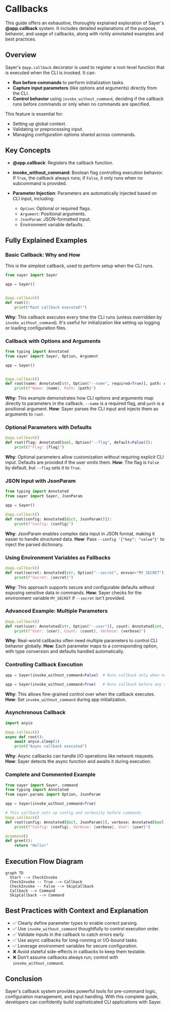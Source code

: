 # Callbacks

This guide offers an exhaustive, thoroughly explained exploration of Sayer's **@app.callback** system.
It includes detailed explanations of the purpose, behavior, and usage of callbacks, along with richly annotated examples and best practices.

## Overview

Sayer's `@app.callback` decorator is used to register a root-level function that is executed when the CLI is invoked. It can:

* **Run before commands** to perform initialization tasks.
* **Capture input parameters** (like options and arguments) directly from the CLI.
* **Control behavior** using `invoke_without_command`, deciding if the callback runs before commands or only when no commands are specified.

This feature is essential for:

* Setting up global context.
* Validating or preprocessing input.
* Managing configuration options shared across commands.

## Key Concepts

* **@app.callback**: Registers the callback function.
* **invoke\_without\_command**: Boolean flag controlling execution behavior. If `True`, the callback always runs; if `False`, it only runs when no subcommand is provided.
* **Parameter Injection**: Parameters are automatically injected based on CLI input, including:

  * `Option`: Optional or required flags.
  * `Argument`: Positional arguments.
  * `JsonParam`: JSON-formatted input.
  * Environment variable defaults.

## Fully Explained Examples

### Basic Callback: Why and How

This is the simplest callback, used to perform setup when the CLI runs.

```python
from sayer import Sayer

app = Sayer()


@app.callback()
def root():
    print("Root callback executed!")
```

**Why**: This callback executes every time the CLI runs (unless overridden by `invoke_without_command`). It's useful for initialization like setting up logging or loading configuration files.

### Callback with Options and Arguments

```python
from typing import Annotated
from sayer import Sayer, Option, Argument

app = Sayer()


@app.callback()
def root(name: Annotated[str, Option("--name", required=True)], path: Annotated[str, Argument()]):
    print(f"Name: {name}, Path: {path}")
```

**Why**: This example demonstrates how CLI options and arguments map directly to parameters in the callback. `--name` is a required flag, and `path` is a positional argument.
**How**: Sayer parses the CLI input and injects them as arguments to `root`.

### Optional Parameters with Defaults

```python
@app.callback()
def root(flag: Annotated[bool, Option("--flag", default=False)]):
    print(f"Flag: {flag}")
```

**Why**: Optional parameters allow customization without requiring explicit CLI input. Defaults are provided if the user omits them.
**How**: The flag is `False` by default, but `--flag` sets it to `True`.

### JSON Input with JsonParam

```python
from typing import Annotated
from sayer import Sayer, JsonParam

app = Sayer()

@app.callback()
def root(config: Annotated[dict, JsonParam()]):
    print(f"Config: {config}")
```

**Why**: JsonParam enables complex data input in JSON format, making it easier to handle structured data.
**How**: Pass `--config '{"key": "value"}'` to inject the parsed dictionary.

### Using Environment Variables as Fallbacks

```python
@app.callback()
def root(secret: Annotated[str, Option("--secret", envvar="MY_SECRET")]):
    print(f"Secret: {secret}")
```

**Why**: This approach supports secure and configurable defaults without exposing sensitive data in commands.
**How**: Sayer checks for the environment variable `MY_SECRET` if `--secret` isn't provided.

### Advanced Example: Multiple Parameters

```python
@app.callback()
def root(user: Annotated[str, Option("--user")], count: Annotated[int, Option("--count")], verbose: Annotated[bool, Option("--verbose")]):
    print(f"User: {user}, Count: {count}, Verbose: {verbose}")
```

**Why**: Real-world callbacks often need multiple parameters to control CLI behavior globally.
**How**: Each parameter maps to a corresponding option, with type conversion and defaults handled automatically.

### Controlling Callback Execution

```python
app = Sayer(invoke_without_command=False)  # Runs callback only when no subcommand
```

```python
app = Sayer(invoke_without_command=True)   # Runs callback before any subcommand
```

**Why**: This allows fine-grained control over when the callback executes.
**How**: Set `invoke_without_command` during app initialization.

### Asynchronous Callback

```python
import anyio

@app.callback()
async def root():
    await anyio.sleep(1)
    print("Async callback executed")
```

**Why**: Async callbacks can handle I/O operations like network requests.
**How**: Sayer detects the async function and awaits it during execution.

### Complete and Commented Example

```python
from sayer import Sayer, command
from typing import Annotated
from sayer.params import Option, JsonParam

app = Sayer(invoke_without_command=True)

# This callback sets up config and verbosity before commands
@app.callback()
def root(config: Annotated[dict, JsonParam()], verbose: Annotated[bool, Option("--verbose")], user: Annotated[str, Option("--user")]):
    print(f"Config: {config}, Verbose: {verbose}, User: {user}")

@command()
def greet():
    return "Hello!"
```

## Execution Flow Diagram

```mermaid
graph TD
  Start --> CheckInvoke
  CheckInvoke -- True --> Callback
  CheckInvoke -- False --> SkipCallback
  Callback --> Command
  SkipCallback --> Command
```

## Best Practices with Context and Explanation

* ✅ Clearly define parameter types to enable correct parsing.
* ✅ Use `invoke_without_command` thoughtfully to control execution order.
* ✅ Validate inputs in the callback to catch errors early.
* ✅ Use async callbacks for long-running or I/O-bound tasks.
* ✅ Leverage environment variables for secure configuration.
* ❌ Avoid stateful side-effects in callbacks to keep them testable.
* ❌ Don't assume callbacks always run; control with `invoke_without_command`.

## Conclusion

Sayer's callback system provides powerful tools for pre-command logic, configuration management, and input handling. With this complete guide,
developers can confidently build sophisticated CLI applications with Sayer.

